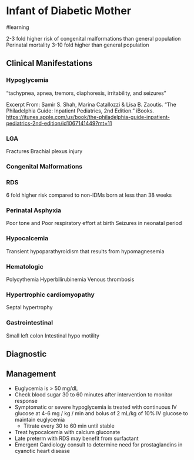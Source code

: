 # Infant of Diabetic Mother
#learning

2-3 fold higher risk of congenital malformations than general population
Perinatal mortality 3-10 fold higher than general population

## Clinical Manifestations
### Hypoglycemia
“tachypnea, apnea, tremors, diaphoresis, irritability, and seizures”

Excerpt From: Samir S. Shah, Marina Catallozzi & Lisa B. Zaoutis. “The Philadelphia Guide: Inpatient Pediatrics, 2nd Edition.” iBooks. https://itunes.apple.com/us/book/the-philadelphia-guide-inpatient-pediatrics-2nd-edition/id1067141449?mt=11

### LGA
Fractures
Brachial plexus injury

### Congenital Malformations
### RDS
6 fold higher risk compared to non-IDMs born at less than 38 weeks
### Perinatal Asphyxia
Poor tone and Poor respiratory effort at birth
Seizures in neonatal period
### Hypocalcemia
Transient hypoparathyroidism that results from hypomagnesemia
### Hematologic
Polycythemia
Hyperbilirubinemia
Venous thrombosis
### Hypertrophic cardiomyopathy
Septal hypertrophy
### Gastrointestinal
Small left colon
Intestinal hypo motility

## Diagnostic
## Management
* Euglycemia is > 50 mg/dL
* Check blood sugar 30 to 60 minutes after intervention to monitor response
* Symptomatic or severe hypoglycemia is treated with continuous IV glucose at 4-6 mg / kg / min and bolus of 2 mL/kg of 10% IV glucose to maintain euglycemia
	* Titrate every 30 to 60 min until stable
* Treat hypocalcemia with calcium gluconate
* Late preterm with RDS may benefit from surfactant
* Emergent Cardiology consult to determine need for prostaglandins in cyanotic heart disease
